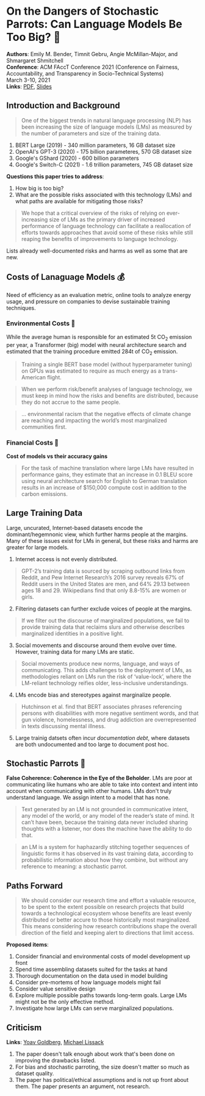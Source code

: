 # On the Dangers of Stochastic Parrots: Can Language Models Be Too Big? 🦜

**Authors**: Emily M. Bender, Timnit Gebru, Angie McMillan-Major, and Shmargaret Shmitchell  
**Conference**: ACM FAccT Conference 2021 (Conference on Fairness, Accountability, and Transparency in Socio-Technical Systems)  
March 3-10, 2021  
**Links**: [PDF](https://dl.acm.org/doi/10.1145/3442188.3445922), [Slides](https://docs.google.com/presentation/d/16xC4OsvgVwuOnSn88eOXzzymLEHEFfZod21lLnsXHK0/edit?usp=sharing)  


## Introduction and Background

> One of the biggest trends in natural language processing (NLP) has been increasing the size of language models (LMs) as measured by the number of parameters and size of the training data.

1. BERT Large (2019) - 340 million parameters, 16 GB dataset size  
2. OpenAI's GPT-3 (2020) - 175 billion parameteres, 570 GB dataset size  
3. Google's GShard (2020) - 600 billion parameters  
4. Google's Switch-C (2021) - 1.6 trillion parameters, 745 GB dataset size  

**Questions this paper tries to address**:  
1. How big is too big?  
2. What are the possible risks associated with this technology (LMs) and what paths are available for mitigating those risks?  

> We hope that a critical overview of the risks of relying on ever-increasing size of LMs as the primary driver of increased performance of language technology can facilitate a reallocation of efforts towards approaches that avoid some of these risks while still reaping the benefits of improvements to language technology.

Lists already well-documented risks and harms as well as some that are new.

## Costs of Lanaguage Models 💰

Need of efficiency as an evaluation metric, online tools to analyze energy usage, and pressure on companies to devise sustainable training techniques.

### Environmental Costs 🌳

While the average human is responsible for an estimated 5t CO<sub>2</sub>
emission per year, a Transformer (big) model with neural architecture search and estimated that the training procedure emitted 284t of CO<sub>2</sub> emission.

> Training a single BERT base model (without
hyperparameter tuning) on GPUs was estimated to require as much
energy as a trans-American flight.

> When we perform risk/benefit analyses of language technology,
we must keep in mind how the risks and benefits are distributed,
because they do not accrue to the same people.

> ... environmental racism that
the negative effects of climate change are reaching and impacting
the world’s most marginalized communities first.

### Financial Costs 💸

**Cost of models vs their accuracy gains**

> For the task of machine translation where large
LMs have resulted in performance gains, they estimate that an
increase in 0.1 BLEU score using neural architecture search for
English to German translation results in an increase of $150,000
compute cost in addition to the carbon emissions.


## Large Training Data

Large, uncurated, Internet-based datasets encode the dominant/hegemnonic view, which further harms people at the margins. Many of these issues exist for LMs in general, but these risks and harms are greater for large models.

1. Internet access is not evenly distributed. 

> GPT-2’s training data is sourced by scraping outbound
links from Reddit, and Pew Internet Research’s 2016 survey
reveals 67% of Reddit users in the United States are men, and 64%
29.13 between ages 18 and 29.
> Wikipedians find that only 8.8-15% are women or girls.

2. Filtering datasets can further exclude voices of people at the margins. 

> If we filter out the discourse of marginalized populations, we fail to
provide training data that reclaims slurs and otherwise describes
marginalized identities in a positive light.

3. Social movements and discourse around them evolve over time. However, training data for many LMs are static.  

> Social movements produce new norms, language, and ways of communicating. This
adds challenges to the deployment of LMs, as methodologies reliant on LMs run the risk of ‘value-lock’, where the LM-reliant technology reifies older, less-inclusive understandings.

4. LMs encode bias and stereotypes against marginalize people.  

> Hutchinson et al. find that BERT associates phrases referencing persons with disabilities with more negative sentiment words, and that gun violence, homelessness, and drug addiction are overrepresented in texts discussing mental
illness.

5. Large trainig datsets often incur _documentation debt_, where datasets are both undocumented and too large to document post hoc.  

## Stochastic Parrots 🦜

**False Coherence: Coherence in the Eye of the Beholder**. LMs are poor at communicating like humans who are able to take into context and intent into account when communicating with other humans. LMs don't truly understand language. We assign intent to a model that has none.
 
> Text generated by an LM is not grounded in communicative intent, any model of the world, or any model of the reader’s state of mind. It can’t have been, because the training data never included sharing thoughts with a listener, nor does the machine have the ability to do that.

> an LM is a system for haphazardly stitching together sequences of linguistic forms it has observed in its vast training data, according to probabilistic
information about how they combine, but without any reference to meaning: a stochastic parrot.

## Paths Forward

> We should consider our research time and effort a valuable resource, to be spent to the extent possible on research projects that build towards a technological ecosystem whose benefits are least evenly distributed or better accure to those historically most marginalized. This means considering how research contributions shape the overall direction of the field and keeping alert to directions that limit access.

**Proposed items**:  
1. Consider financial and environmental costs of model development up front  
2. Spend time assembling datasets suited for the tasks at hand  
3. Thorough documentation on the data used in model building  
4. Consider pre-mortems of how language models might fail  
5. Consider value sensitive design  
6. Explore multiple possible paths towards long-term goals. Large LMs might not be the only effective method.  
7. Investigate how large LMs can serve marginalized populations.  

## Criticism

**Links**: [Yoav Goldberg](https://gist.github.com/yoavg/9fc9be2f98b47c189a513573d902fb27), [Michael Lissack](https://arxiv.org/pdf/2101.10098.pdf)

1. The paper doesn't talk enough about work that's been done on improving the drawbacks listed.
2. For bias and stochastic parroting, the size doesn't matter so much as dataset quality.
3. The paper has political/ethical assumptions and is not up front about them. The paper presents an argument, not research.
